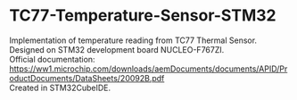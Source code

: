 # TC77-Temperature-Sensor-STM32
Implementation of temperature reading from TC77 Thermal Sensor. <br />
Designed on STM32 development board NUCLEO-F767ZI. <br />
Official documentation: https://ww1.microchip.com/downloads/aemDocuments/documents/APID/ProductDocuments/DataSheets/20092B.pdf <br />
Created in STM32CubeIDE.
